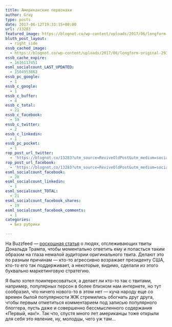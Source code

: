 ```yaml
---
title: Американские первонахи
author: Gray
type: posts
date: 2017-06-12T19:33:15+00:00
url: /13283
featured_image: https://blognot.co/wp-content/uploads/2017/06/longform-original-29363-1497025558-12.jpg
bluth_post_layout:
  - right_side
essb_cached_image:
  - https://blognot.co/wp-content/uploads/2017/06/longform-original-29363-1497025558-12.jpg
essb_cache_expire:
  - 1616117451
esml_socialcount_LAST_UPDATED:
  - 1504953863
essb_pc_google:
  - 1
essb_c_google:
  - 1
essb_c_buffer:
  - 4
essb_c_total:
  - 21
essb_c_facebook:
  - 19
essb_c_twitter:
  - 2
essb_c_linkedin:
  - 1
essb_pc_pocket:
  - 1
rop_post_url_twitter:
  - 'https://blognot.co/13283?utm_source=ReviveOldPost&utm_medium=social&utm_campaign=ReviveOldPost'
rop_post_url_facebook:
  - 'https://blognot.co/13283?utm_source=ReviveOldPost&utm_medium=social&utm_campaign=ReviveOldPost'
esml_socialcount_facebook:
  - 20
esml_socialcount_linkedin:
  - 1
esml_socialcount_TOTAL:
  - 21
esml_socialcount_facebook_shares:
  - 19
esml_socialcount_facebook_comments:
  - 1
categories:
  - Без рубрики

---
```








На Buzzfeed — [роскошная статья][1] о людях, отслеживающих твиты Дональда Трампа, чтобы моментально ответить ему и попасться таким образом на глаза немалой аудитории оригинального твита. Делают это по разным причинам — кто-то агрессивно возражает президенту США, кто-то его так поддерживает, а некоторые, видимо, сделали из этого буквально маркетинговую стратегию.

Я было хотел поинтересоваться, а делает ли кто-то так с твитами, например, популярных персон в более близком нам интернете, но тут сообразил, что ничего нового-то в этом нет — куча народу еще со времен былой популярности ЖЖ стремились обогнать друг друга, чтобы первым отметиться комментарием под записью популярного блоггера, пусть даже и совершенно бессмысленного содержания &#171;Первый, нах!&#187;. Так что, спустя много лет американцы тоже открыли для себя это явление, ну, молодцы, чего уж там…

 [1]: https://www.buzzfeed.com/charliewarzel/trollpotusgrowthhack?utm_term=.bnaOBdNLE#.riJnR2g8d